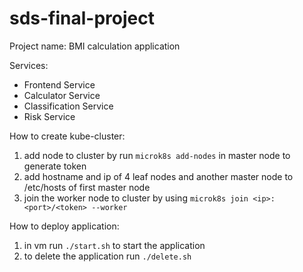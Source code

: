 # sds-final-project
Project name: BMI calculation application

Services: 
- Frontend Service
- Calculator Service
- Classification Service
- Risk Service

How to create kube-cluster:
1. add node to cluster by run `microk8s add-nodes` in master node to generate token
2. add hostname and ip of 4 leaf nodes and another master node to /etc/hosts of first master node 
3. join the worker node to cluster by using `microk8s join <ip>:<port>/<token> --worker`

How to deploy application:
1. in vm run `./start.sh` to start the application
2. to delete the application run `./delete.sh`

   


